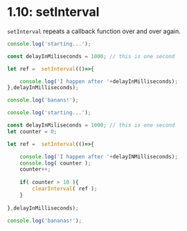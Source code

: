# 1.10: setInterval

`setInterval` repeats a callback function over and over again.

```javascript
console.log('starting...');

const delayInMiliseconds = 1000; // this is one second

let ref =  setInterval(()=>{

    console.log('I happen after '+delayInMilliseconds);
},delayInMilliseconds);

console.log('banans!');
```



```javascript
console.log('starting...');

const delayInMiliseconds = 1000; // this is one second
let counter = 0;

let ref =  setInterval(()=>{

    console.log('I happen after '+delayINMilliseconds);
    console.log( counter );
    counter++;
    
    if( counter > 10 ){
        clearInterval( ref );
    }
    
},delayInMilliseconds);

console.log('bananas!');
```

